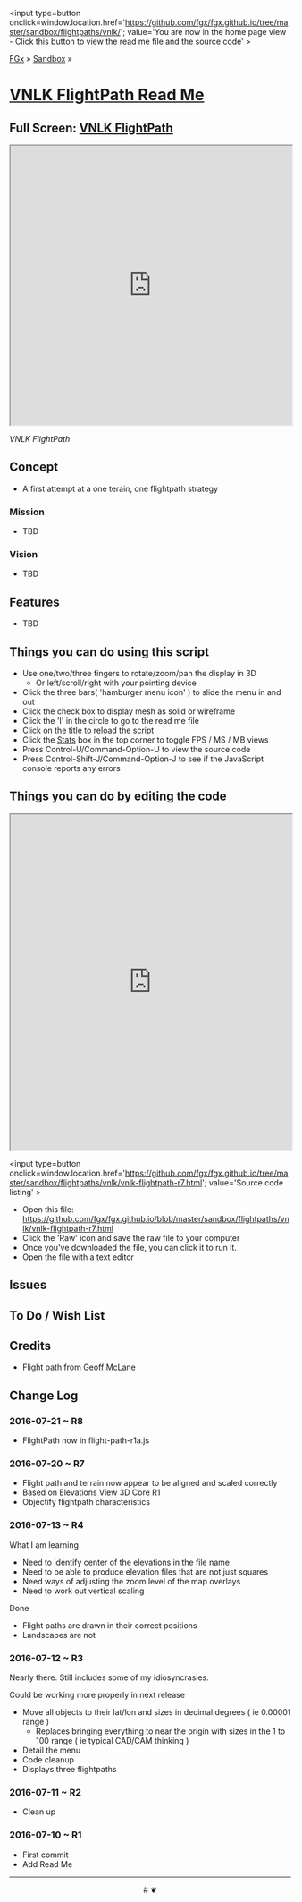 <span style=display:none; >[You are now in a GitHub source code view - click this link to view the home page]
( http://fgx.github.io/sandbox/flightpaths/vnlk/#readme.md "View file as a web page." )</span>
<input type=button onclick=window.location.href='https://github.com/fgx/fgx.github.io/tree/master/sandbox/flightpaths/vnlk/'; 
value='You are now in the home page view - Click this button to view the read me file and the source code' >

[FGx]( https://fgx.github.io ) &raquo; [Sandbox]( http://fgx.github.io/sandbox/  ) &raquo;

[VNLK FlightPath Read Me]( http://fgx.github.io/sandbox/flightpaths/vnlk/index.html#readme.md )
===

## Full Screen: [ VNLK FlightPath ]( http://fgx.github.io/sandbox/flightpaths/vnlk/ )

<img src="https://cloud.githubusercontent.com/assets/547626/16784442/b6ab5bac-483d-11e6-8e12-d9ec968eac88.png" style=display:none; width=800 >

<iframe src="http://fgx.github.io/sandbox/flightpaths/vnlk/index.html#elevations_Tenzing-Hillary Airport, Lukla, Eastern Region, Nepal_12_3033_1718_3_4_150_200_.txt" width=100% height=500px onload=this.contentWindow.controls.enableZoom=false; ></iframe>

_VNLK FlightPath_


## Concept

* A first attempt at a one terain, one flightpath strategy
### Mission

* TBD

### Vision

* TBD


## Features

* TBD


## Things you can do using this script

* Use one/two/three fingers to rotate/zoom/pan the display in 3D
	* Or left/scroll/right with your pointing device 
* Click the three bars( 'hamburger menu icon' ) to slide the menu in and out
* Click the check box to display mesh as solid or wireframe
* Click the 'I' in the circle to go to the read me file
* Click on the title to reload the script
* Click the [Stats]( https://github.com/mrdoob/stats.js/ ) box in the top corner to toggle FPS / MS / MB views
* Press Control-U/Command-Option-U to view the source code
* Press Control-Shift-J/Command-Option-J to see if the JavaScript console reports any errors



## Things you can do by editing the code

<iframe sandbox='allow-scripts' src='https://jaanga.github.io/cookbook-html/examples/libraries/ace-editor/ace-view-r1.html#' +
	'http://fgx.github.io/sandbox/flightpaths/vnlk/vnlk-flightpath-r7.html' width=100% height=600 ></iframe>

<input type=button onclick=window.location.href='https://github.com/fgx/fgx.github.io/tree/master/sandbox/flightpaths/vnlk/vnlk-flightpath-r7.html';
value='Source code listing' >


* Open this file: https://github.com/fgx/fgx.github.io/blob/master/sandbox/flightpaths/vnlk/vnlk-flightpath-r7.html
* Click the 'Raw' icon and save the raw file to your computer
* Once you've downloaded the file, you can click it to run it.
* Open the file with a text editor


## Issues


## To Do / Wish List

## Credits

* Flight path from [Geoff McLane]( https://github.com/geoffmcl )


## Change Log

### 2016-07-21 ~ R8

* FlightPath now in flight-path-r1a.js



### 2016-07-20 ~ R7

* Flight path and terrain now appear to be aligned and scaled correctly
* Based on Elevations View 3D Core R1
* Objectify flightpath characteristics


### 2016-07-13 ~ R4

What I am learning

* Need to identify center of the elevations in the file name
* Need to be able to produce elevation files that are not just squares
* Need ways of adjusting the zoom level of the map overlays
* Need to work out vertical scaling

Done

* Flight paths are drawn in their correct positions 
* Landscapes are not

### 2016-07-12 ~ R3

Nearly there. Still includes some of my idiosyncrasies.

Could be working more properly in next release 

* Move all objects to their lat/lon and sizes in decimal.degrees ( ie 0.00001 range )
    * Replaces bringing everything to near the origin with sizes  in the 1 to 100 range ( ie typical CAD/CAM thinking )  
* Detail the menu
* Code cleanup
* Displays three flightpaths



### 2016-07-11 ~ R2

* Clean up

### 2016-07-10 ~ R1

* First commit
* Add Read Me


***

<center title='FGx ~ a place to fly' >
# <a href=javascript:window.scrollTo(0,0); style=text-decoration:none; > ❦ </a>
</center>

